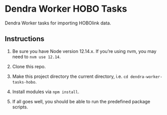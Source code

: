 # Dendra Worker HOBO Tasks

Dendra Worker tasks for importing HOBOlink data.

## Instructions

1. Be sure you have Node version 12.14.x. If you’re using nvm, you may need to `nvm use 12.14`.

2. Clone this repo.

3. Make this project directory the current directory, i.e. `cd dendra-worker-tasks-hobo`.

4. Install modules via `npm install`.

5. If all goes well, you should be able to run the predefined package scripts.
